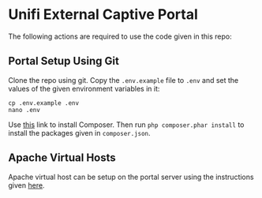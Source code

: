 # Unifi External Captive Portal

The following actions are required to use the code given in this repo:

## Portal Setup Using Git

Clone the repo using git. Copy the `.env.example` file to `.env` and set the values of the given environment variables in it:

```
cp .env.example .env
nano .env
```

Use [this](https://getcomposer.org/download/) link to install Composer. Then run `php composer.phar install` to install the packages given in `composer.json`.

## Apache Virtual Hosts

Apache virtual host can be setup on the portal server using the instructions given [here](https://gist.github.com/nasirhafeez/d47c9d68742227a23f1011455a190490#apache-site-setup).
